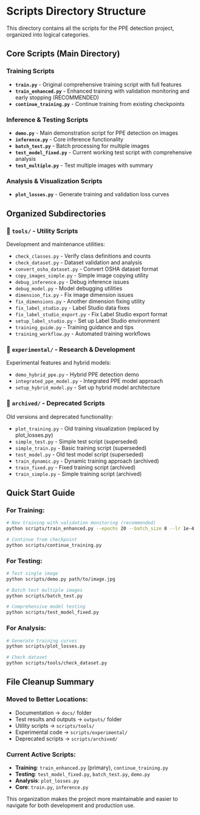 # Scripts Directory Structure

This directory contains all the scripts for the PPE detection project, organized into logical categories.

## Core Scripts (Main Directory)

### Training Scripts
- **`train.py`** - Original comprehensive training script with full features
- **`train_enhanced.py`** - Enhanced training with validation monitoring and early stopping (RECOMMENDED)
- **`continue_training.py`** - Continue training from existing checkpoints

### Inference & Testing Scripts  
- **`demo.py`** - Main demonstration script for PPE detection on images
- **`inference.py`** - Core inference functionality
- **`batch_test.py`** - Batch processing for multiple images
- **`test_model_fixed.py`** - Current working test script with comprehensive analysis
- **`test_multiple.py`** - Test multiple images with summary

### Analysis & Visualization Scripts
- **`plot_losses.py`** - Generate training and validation loss curves

## Organized Subdirectories

### 📁 `tools/` - Utility Scripts
Development and maintenance utilities:
- `check_classes.py` - Verify class definitions and counts
- `check_dataset.py` - Dataset validation and analysis
- `convert_osha_dataset.py` - Convert OSHA dataset format
- `copy_images_simple.py` - Simple image copying utility
- `debug_inference.py` - Debug inference issues
- `debug_model.py` - Model debugging utilities
- `dimension_fix.py` - Fix image dimension issues
- `fix_dimensions.py` - Another dimension fixing utility
- `fix_label_studio.py` - Label Studio data fixes
- `fix_label_studio_export.py` - Fix Label Studio export format
- `setup_label_studio.py` - Set up Label Studio environment
- `training_guide.py` - Training guidance and tips
- `training_workflow.py` - Automated training workflows

### 📁 `experimental/` - Research & Development
Experimental features and hybrid models:
- `demo_hybrid_ppe.py` - Hybrid PPE detection demo
- `integrated_ppe_model.py` - Integrated PPE model approach
- `setup_hybrid_model.py` - Set up hybrid model architecture

### 📁 `archived/` - Deprecated Scripts
Old versions and deprecated functionality:
- `plot_training.py` - Old training visualization (replaced by plot_losses.py)
- `simple_test.py` - Simple test script (superseded)
- `simple_train.py` - Basic training script (superseded)
- `test_model.py` - Old test model script (superseded)
- `train_dynamic.py` - Dynamic training approach (archived)
- `train_fixed.py` - Fixed training script (archived)
- `train_simple.py` - Simple training script (archived)

## Quick Start Guide

### For Training:
```bash
# New training with validation monitoring (recommended)
python scripts/train_enhanced.py --epochs 20 --batch_size 8 --lr 1e-4

# Continue from checkpoint
python scripts/continue_training.py
```

### For Testing:
```bash
# Test single image
python scripts/demo.py path/to/image.jpg

# Batch test multiple images
python scripts/batch_test.py

# Comprehensive model testing
python scripts/test_model_fixed.py
```

### For Analysis:
```bash
# Generate training curves
python scripts/plot_losses.py

# Check dataset
python scripts/tools/check_dataset.py
```

## File Cleanup Summary

### Moved to Better Locations:
- Documentation → `docs/` folder
- Test results and outputs → `outputs/` folder
- Utility scripts → `scripts/tools/`
- Experimental code → `scripts/experimental/`
- Deprecated scripts → `scripts/archived/`

### Current Active Scripts:
- **Training**: `train_enhanced.py` (primary), `continue_training.py`
- **Testing**: `test_model_fixed.py`, `batch_test.py`, `demo.py`
- **Analysis**: `plot_losses.py`
- **Core**: `train.py`, `inference.py`

This organization makes the project more maintainable and easier to navigate for both development and production use.